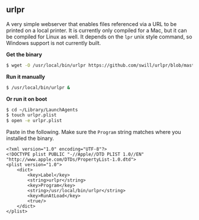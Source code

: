 urlpr
-----

A very simple webserver that enables files referenced via a URL to be printed on a local printer.  It is currently only compiled for a Mac, but it can be compiled for Linux as well.  It depends on the `lpr` unix style command, so Windows support is not currently built.

**Get the binary**
``` bash
$ wget -O /usr/local/bin/urlpr https://github.com/swill/urlpr/blob/master/bin/urlpr_darwin_amd64
```

**Run it manually**
``` bash
$ /usr/local/bin/urlpr &
```

**Or run it on boot**
``` bash
$ cd ~/Library/LaunchAgents
$ touch urlpr.plist
$ open -e urlpr.plist
```

Paste in the following.  Make sure the `Program` string matches where you installed the binary.

```
<?xml version="1.0" encoding="UTF-8"?>
<!DOCTYPE plist PUBLIC "-//Apple//DTD PLIST 1.0//EN" "http://www.apple.com/DTDs/PropertyList-1.0.dtd">
<plist version="1.0">
    <dict>
        <key>Label</key>
        <string>urlpr</string>
        <key>Program</key>
        <string>/usr/local/bin/urlpr</string>
        <key>RunAtLoad</key>
        <true/>
    </dict>
</plist>
```



